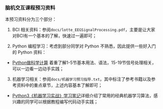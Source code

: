 
### 脑机交互课程预习资料

本预习资料分为三个部分：
1. BCI 相关资料：参阅`docs/lotte_EEGSignalProcessing.pdf`，主要是让大家对BCI有一个基本的了解，快速过一遍即可；

2. Python 编程学习：考虑到部分同学对 Python 不熟悉，因此提供一些好入门的 Python 资料：
  - [Python做科学计算](https://wizardforcel.gitbooks.io/hyry-studio-scipy/content/index.html) 着重了解1-5节基本用法、语法，15-19节信号处理相关，可以一边看一边动手实践；

3. 机器学习相关：参阅`docs/机器学习预习指导.txt`，其中标注了参考书籍以及参考资料中的重点章节，上述内容基本了解即可；
  - [Python3《机器学习实战》学习笔记](https://blog.csdn.net/c406495762/column/info/16415)详细介绍了常用的经典机器学习算法，感兴趣的同学可以根据教程编写代码动手实践；

